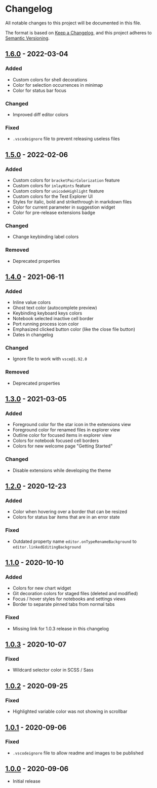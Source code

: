 # Changelog

All notable changes to this project will be documented in this file.

The format is based on [Keep a Changelog](https://keepachangelog.com/en/1.0.0/),
and this project adheres to [Semantic Versioning](https://semver.org/spec/v2.0.0.html).

## [1.6.0] - 2022-03-04

### Added

- Custom colors for shell decorations
- Color for selection occurrences in minimap
- Color for status bar focus

### Changed

- Improved diff editor colors

### Fixed

- `.vscodeignore` file to prevent releasing useless files

## [1.5.0] - 2022-02-06

### Added

- Custom colors for `bracketPairColorization` feature
- Custom colors for `inlayHints` feature
- Custom colors for `unicodeHighlight` feature
- Custom colors for the Test Explorer UI
- Styles for italic, bold and strikethrough in markdown files
- Color for current parameter in suggestion widget
- Color for pre-release extensions badge

### Changed

- Change keybinding label colors

### Removed

- Deprecated properties

## [1.4.0] - 2021-06-11

### Added

- Inline value colors
- Ghost text color (autocomplete preview)
- Keybinding keyboard keys colors
- Notebook selected inactive cell border
- Port running process icon color
- Emphasized clicked button color (like the close file button)
- Dates in changelog

### Changed

- Ignore file to work with `vsce@1.92.0`

### Removed

- Deprecated properties

## [1.3.0] - 2021-03-05

### Added

- Foreground color for the star icon in the extensions view
- Foreground color for renamed files in explorer view
- Outline color for focused items in explorer view
- Colors for notebook focused cell borders
- Colors for new welcome page "Getting Started"

### Changed

- Disable extensions while developing the theme

## [1.2.0] - 2020-12-23

### Added

- Color when hovering over a border that can be resized
- Colors for status bar items that are in an error state

### Fixed

- Outdated property name `editor.onTypeRenameBackground` to `editor.linkedEditingBackground`

## [1.1.0] - 2020-10-10

### Added

- Colors for new chart widget
- Git decoration colors for staged files (deleted and modified)
- Focus / hover styles for notebooks and settings views
- Border to separate pinned tabs from normal tabs

### Fixed

- Missing link for 1.0.3 release in this changelog

## [1.0.3] - 2020-10-07

### Fixed

- Wildcard selector color in SCSS / Sass

## [1.0.2] - 2020-09-25

### Fixed

- Highlighted variable color was not showing in scrollbar

## [1.0.1] - 2020-09-06

### Fixed

- `.vscodeignore` file to allow readme and images to be published

## [1.0.0] - 2020-09-06

- Initial release

[1.6.0]: https://github.com/Pustur/rapture-vscode/compare/1.5.0...1.6.0
[1.5.0]: https://github.com/Pustur/rapture-vscode/compare/1.4.0...1.5.0
[1.4.0]: https://github.com/Pustur/rapture-vscode/compare/1.3.0...1.4.0
[1.3.0]: https://github.com/Pustur/rapture-vscode/compare/1.2.0...1.3.0
[1.2.0]: https://github.com/Pustur/rapture-vscode/compare/1.1.0...1.2.0
[1.1.0]: https://github.com/Pustur/rapture-vscode/compare/1.0.3...1.1.0
[1.0.3]: https://github.com/Pustur/rapture-vscode/compare/1.0.2...1.0.3
[1.0.2]: https://github.com/Pustur/rapture-vscode/compare/1.0.1...1.0.2
[1.0.1]: https://github.com/Pustur/rapture-vscode/compare/1.0.0...1.0.1
[1.0.0]: https://github.com/Pustur/rapture-vscode/releases/tag/1.0.0
